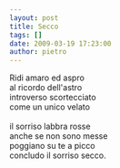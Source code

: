 ```yaml
---
layout: post
title: Secco
tags: []
date: 2009-03-19 17:23:00
author: pietro
---
```

Ridi amaro ed aspro<br/>al ricordo dell'astro<br/>introverso scortecciato<br/>come un unico velato<br/><br/>il sorriso labbra rosse<br/>anche se non sono messe<br/>poggiano su te a picco<br/>concludo il sorriso secco.
